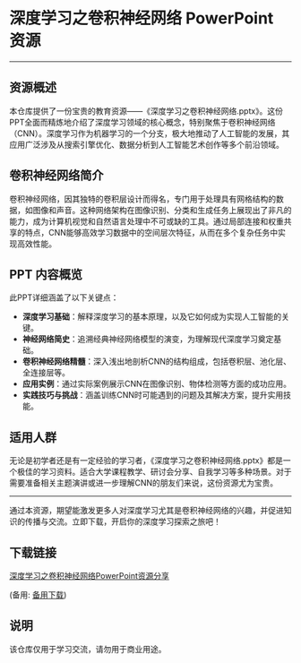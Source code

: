 # 深度学习之卷积神经网络 PowerPoint 资源

---

## 资源概述

本仓库提供了一份宝贵的教育资源——《深度学习之卷积神经网络.pptx》。这份PPT全面而精炼地介绍了深度学习领域的核心概念，特别聚焦于卷积神经网络（CNN）。深度学习作为机器学习的一个分支，极大地推动了人工智能的发展，其应用广泛涉及从搜索引擎优化、数据分析到人工智能艺术创作等多个前沿领域。

## 卷积神经网络简介

卷积神经网络，因其独特的卷积层设计而得名，专门用于处理具有网格结构的数据，如图像和声音。这种网络架构在图像识别、分类和生成任务上展现出了非凡的能力，成为计算机视觉和自然语言处理中不可或缺的工具。通过局部连接和权重共享的特点，CNN能够高效学习数据中的空间层次特征，从而在多个复杂任务中实现高效性能。

## PPT 内容概览

此PPT详细涵盖了以下关键点：
- **深度学习基础**：解释深度学习的基本原理，以及它如何成为实现人工智能的关键。
- **神经网络简史**：追溯经典神经网络模型的演变，为理解现代深度学习奠定基础。
- **卷积神经网络精髓**：深入浅出地剖析CNN的结构组成，包括卷积层、池化层、全连接层等。
- **应用实例**：通过实际案例展示CNN在图像识别、物体检测等方面的成功应用。
- **实践技巧与挑战**：涵盖训练CNN时可能遇到的问题及其解决方案，提升实用技能。

## 适用人群

无论是初学者还是有一定经验的学习者，《深度学习之卷积神经网络.pptx》都是一个极佳的学习资料。适合大学课程教学、研讨会分享、自我学习等多种场景。对于需要准备相关主题演讲或进一步理解CNN的朋友们来说，这份资源尤为宝贵。

---

通过本资源，期望能激发更多人对深度学习尤其是卷积神经网络的兴趣，并促进知识的传播与交流。立即下载，开启你的深度学习探索之旅吧！

## 下载链接
[深度学习之卷积神经网络PowerPoint资源分享](https://pan.quark.cn/s/ad62c8cb6ec3) 

(备用: [备用下载](https://pan.baidu.com/s/191NRSjjmaRSVtiTB25vrbA?pwd=1234))

## 说明

该仓库仅用于学习交流，请勿用于商业用途。
